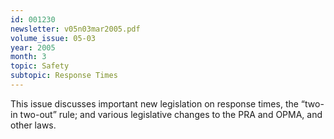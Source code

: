 ```yaml
---
id: 001230
newsletter: v05n03mar2005.pdf
volume_issue: 05-03
year: 2005
month: 3
topic: Safety
subtopic: Response Times
---
```


This issue discusses important new legislation on response times, the “two-in two-out” rule; and various legislative changes to the PRA and OPMA, and other laws.